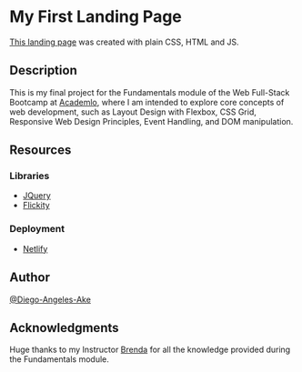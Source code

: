 # My First Landing Page

[This landing page](https://cranky-wiles-f6de24.netlify.app/) was created with plain CSS, HTML and JS.

## Description

This is my final project for the Fundamentals module of the Web Full-Stack Bootcamp at [Academlo](https://www.academlo.com/), where I am intended to explore core concepts of web development, such as Layout Design with Flexbox, CSS Grid, Responsive Web Design Principles, Event Handling, and DOM manipulation.

## Resources

### Libraries

* [JQuery](https://jquery.com/)
* [Flickity](https://flickity.metafizzy.co/)

### Deployment

* [Netlify](https://www.netlify.com/)

## Author

[@Diego-Angeles-Ake](https://github.com/Diego-Angeles-Ake)

## Acknowledgments

Huge thanks to my Instructor [Brenda](https://github.com/brendagq) for all the knowledge provided during the Fundamentals module.
